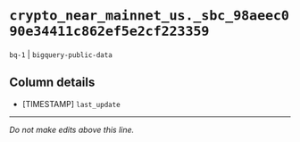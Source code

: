 # `crypto_near_mainnet_us._sbc_98aeec090e34411c862ef5e2cf223359`
`bq-1` | `bigquery-public-data`

## Column details
* [TIMESTAMP] `last_update`

-------------------------------------------------------------------------------
*Do not make edits above this line.*
